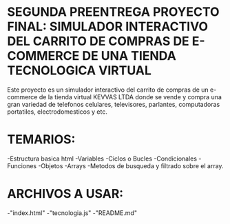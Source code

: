 # SEGUNDA PREENTREGA PROYECTO FINAL: SIMULADOR INTERACTIVO DEL CARRITO DE COMPRAS DE E-COMMERCE DE UNA TIENDA TECNOLOGICA VIRTUAL

Este proyecto es un simulador interactivo del carrito de compras de un e-commerce de la tienda virtual KEVVAS LTDA donde se vende y compra una gran variedad de telefonos celulares, televisores, parlantes, computadoras portatiles, electrodomesticos y etc.

# TEMARIOS:

-Estructura basica html
-Variables
-Ciclos o Bucles
-Condicionales
-Funciones
-Objetos
-Arrays
-Metodos de busqueda y filtrado sobre el array.

# ARCHIVOS A USAR:

-"index.html"
-"tecnologia.js"
-"README.md"
